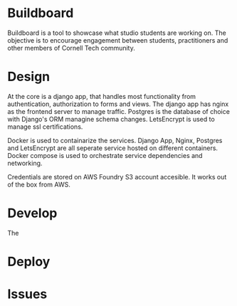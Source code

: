# Buildboard

Buildboard is a tool to showcase what studio students are working on. The objective is to encourage engagement between students, practitioners and other members of Cornell Tech community.  

# Design

At the core is a django app, that handles most functionality from authentication, authorization to forms and views. The django app has nginx as the frontend server to manage traffic. Postgres is the database of choice with Django's ORM managine schema changes. LetsEncrypt is used to manage ssl certifications.

Docker is used to containarize the services. Django App, Nginx, Postgres and LetsEncrypt are all seperate service hosted on different containers. Docker compose is used to orchestrate service dependencies and networking. 

Credentials are stored on AWS Foundry S3 account accesible. It works out of the box from AWS.


# Develop

The

# Deploy


# Issues
